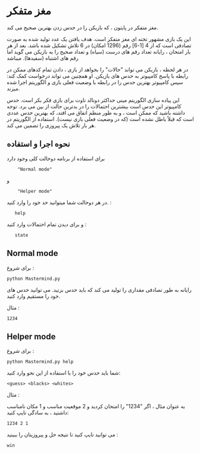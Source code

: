 مغز متفکر
==========

مغز متفکر در پایتون ، که بازیکن را در حدس زدن بهترین صحیح می کند.

این یک بازی مشهور تخته ای مغز متفکر است.
هدف یافتن یک عدد تولید شده به صورت تصادفی است که از 4 [1-6] رقم (1296 امکان) در 6 تلاش تشکیل شده باشد.
بعد از هر بار امتحان ، رایانه تعداد رقم های درست (سیاه) و تعداد صحیح را به بازیکن می گوید
اما رقم های اشتباه (سفیدها).
میباشد

در هر لحظه ، بازیکن می تواند "حالات" را بخواهد
از بازی ، دادن تمام کدهای ممکن در رابطه با پاسخ کامپیوتر به حدس های بازیکن.
او همچنین می تواند درخواست کمک کند: سپس کامپیوتر بهترین حدس را در رابطه با
وضعیت فعلی بازی و الگوریتم اجرا شده میزند.

این پیاده سازی الگوریتم مینی حداکثر دونالد ناوت برای بازی فکر بکر است. حدس کامپیوتر این حدس است بیشترین احتمالات را در بدترین حالت از بین می برد. توجه داشته باشید که ممکن است ، و به طور منظم اتفاق می افتد، که بهترین حدس عددی است که قبلاً باطل نشده است (که در وضعیت فعلی بازی نیست). استفاده از الگوریتم در هر بار تلاش یک پیروزی را تضمین می کند.

نحوه اجرا و استفاده
-----------

برای استفاده از برنامه دوحالت کلی وجود دارد

        "Normal mode"
و

        "Helper mode"
در هر دوحالت شما میتوانید حد خود را وارد کنید.
:

       help

و برای دیدن تمام احتمالات وارد کنید
:

       state

Normal mode
----------

برای شروع
:

    python Mastermind.py

رایانه به طور تصادفی مقداری را تولید می کند که باید حدس بزنید. می توانید حدس های خود را مستقیم وارد کنید.

مثال :

    1234

Helper mode
----------

برای شروع
:

    python Mastermind.py help

شما باید حدس خود را با استفاده از این نحو وارد کنید:

    <guess> <blacks> <whites>

مثال :

به عنوان مثال ، اگر "1234" را امتحان کردید و 2 موقعیت مناسب و 1 مکان نامناسب داشتید ، به سادگی تایپ کنید:

    1234 2 1

می توانید تایپ کنید تا نتیجه حل و پیروزیتان را ببینید :

    win


